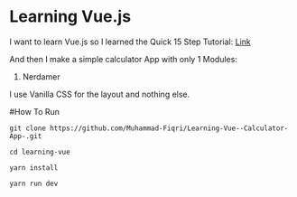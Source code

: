 # Learning Vue.js

I want to learn Vue.js so I learned the Quick 15 Step Tutorial:
<a href="https://vuejs.org/tutorial/#step-1">Link</a>

And then I make a simple calculator App with only 1 Modules:
1. Nerdamer

I use Vanilla CSS for the layout and nothing else.

#How To Run

```
git clone https://github.com/Muhammad-Fiqri/Learning-Vue--Calculator-App-.git
```

```
cd learning-vue
```

```
yarn install
```

```
yarn run dev
```